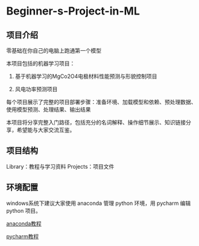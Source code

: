 # Beginner-s-Project-in-ML

## 项目介绍

零基础在你自己的电脑上跑通第一个模型

本项目包括的机器学习项目：

1) 基于机器学习的MgCo2O4电极材料性能预测与形貌控制项目

2) 风电功率预测项目

每个项目展示了完整的项目部署步骤：准备环境、加载模型和依赖、预处理数据、使用模型预测、处理结果、输出结果

本项目将分享完整入门路径，包括充分的名词解释、操作细节展示、知识链接分享，希望能与大家交流互鉴。

## 项目结构

Library：教程与学习资料
Projects：项目文件

## 环境配置

windows系统下建议大家使用 anaconda 管理 python 环境，用 pycharm 编辑 python 项目。

[anaconda教程](https://github.com/dztlb/Beginner-s-Project-in-ML/blob/main/Library/anaconda.md)

[pycharm教程](https://github.com/dztlb/Beginner-s-Project-in-ML/blob/main/Library/pycharm.md)
